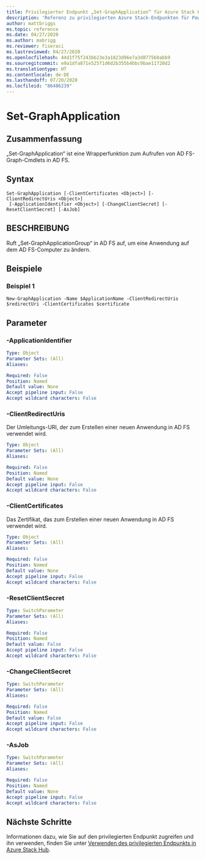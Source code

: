 ```yaml
---
title: Privilegierter Endpunkt „Set-GraphApplication“ für Azure Stack Hub
description: 'Referenz zu privilegierten Azure Stack-Endpunkten für PowerShell: Set-GraphApplication'
author: mattbriggs
ms.topic: reference
ms.date: 04/27/2020
ms.author: mabrigg
ms.reviewer: fiseraci
ms.lastreviewed: 04/27/2020
ms.openlocfilehash: 44d1f75f243bb23e3a1823d96e7a3d877568abb9
ms.sourcegitcommit: e9a1dfa871e525f1d6d2b355b4bbc9bae11720d2
ms.translationtype: HT
ms.contentlocale: de-DE
ms.lasthandoff: 07/20/2020
ms.locfileid: "86486239"
---
```

# <a name="set-graphapplication"></a>Set-GraphApplication

## <a name="synopsis"></a>Zusammenfassung
„Set-GraphApplication“ ist eine Wrapperfunktion zum Aufrufen von AD FS-Graph-Cmdlets in AD FS.

## <a name="syntax"></a>Syntax

```
Set-GraphApplication [-ClientCertificates <Object>] [-ClientRedirectUris <Object>]
 [-ApplicationIdentifier <Object>] [-ChangeClientSecret] [-ResetClientSecret] [-AsJob]
```

## <a name="description"></a>BESCHREIBUNG
Ruft „Set-GraphApplicationGroup“ in AD FS auf, um eine Anwendung auf dem AD FS-Computer zu ändern.

## <a name="examples"></a>Beispiele

### <a name="example-1"></a>Beispiel 1
```
New-GraphApplication -Name $ApplicationName -ClientRedirectUris $redirectUri -ClientCertificates $certificate
```

## <a name="parameters"></a>Parameter

### <a name="-applicationidentifier"></a>-ApplicationIdentifier
 

```yaml
Type: Object
Parameter Sets: (All)
Aliases:

Required: False
Position: Named
Default value: None
Accept pipeline input: False
Accept wildcard characters: False
```

### <a name="-clientredirecturis"></a>-ClientRedirectUris
Der Umleitungs-URI, der zum Erstellen einer neuen Anwendung in AD FS verwendet wird.

```yaml
Type: Object
Parameter Sets: (All)
Aliases:

Required: False
Position: Named
Default value: None
Accept pipeline input: False
Accept wildcard characters: False
```

### <a name="-clientcertificates"></a>-ClientCertificates
Das Zertifikat, das zum Erstellen einer neuen Anwendung in AD FS verwendet wird.

```yaml
Type: Object
Parameter Sets: (All)
Aliases:

Required: False
Position: Named
Default value: None
Accept pipeline input: False
Accept wildcard characters: False
```

### <a name="-resetclientsecret"></a>-ResetClientSecret
 

```yaml
Type: SwitchParameter
Parameter Sets: (All)
Aliases:

Required: False
Position: Named
Default value: False
Accept pipeline input: False
Accept wildcard characters: False
```

### <a name="-changeclientsecret"></a>-ChangeClientSecret
 

```yaml
Type: SwitchParameter
Parameter Sets: (All)
Aliases:

Required: False
Position: Named
Default value: False
Accept pipeline input: False
Accept wildcard characters: False
```

### <a name="-asjob"></a>-AsJob


```yaml
Type: SwitchParameter
Parameter Sets: (All)
Aliases:

Required: False
Position: Named
Default value: None
Accept pipeline input: False
Accept wildcard characters: False
```

## <a name="next-steps"></a>Nächste Schritte

Informationen dazu, wie Sie auf den privilegierten Endpunkt zugreifen und ihn verwenden, finden Sie unter [Verwenden des privilegierten Endpunkts in Azure Stack Hub](../../operator/azure-stack-privileged-endpoint.md).
